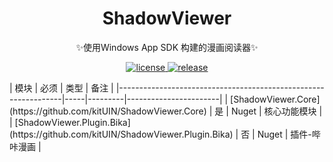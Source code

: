 <div align="center">

# ShadowViewer

✨使用Windows App SDK 构建的漫画阅读器✨

</div>

<p align="center">
  <a href="https://github.com/kitUIN/ShadowViewer/blob/master/LICENSE">
    <img src="https://img.shields.io/badge/license-MIT-green" alt="license">
  </a>
  <a href="https://github.com/kitUIN/ShadowViewer/releases">
    <img src="https://img.shields.io/github/v/release/kitUIN/ShadowViewer" alt="release">
  </a>
</p> 
| 模块                                                             | 必须  | 类型      | 备注                    |
|----------------------------------------------------------------|-----|---------|-----------------------|
| [ShadowViewer.Core](https://github.com/kitUIN/ShadowViewer.Core)   | 是   | Nuget  | 核心功能模块 |
| [ShadowViewer.Plugin.Bika](https://github.com/kitUIN/ShadowViewer.Plugin.Bika) | 否   | Nuget | 插件-哔咔漫画             |
